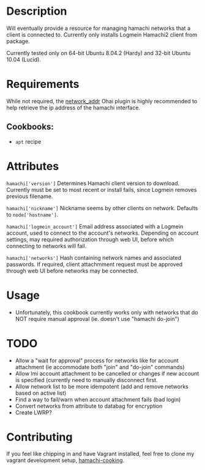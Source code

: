 Description
===========
Will eventually provide a resource for managing hamachi networks that a client is
connected to. Currently only installs Logmein Hamachi2 client from package.

Currently tested only on 64-bit Ubuntu 8.04.2 (Hardy) and 32-bit Ubuntu 10.04 (Lucid).

Requirements
============

While not required, the [network_addr](https://gist.github.com/1040543) Ohai plugin is highly recommended
to help retrieve the ip address of the hamachi interface.

## Cookbooks:

* `apt` recipe

Attributes
==========
`hamachi['version']`
Determines Hamachi client version to download. Currently must be set to most
recent or install fails, since Logmein removes previous filename.

`hamachi['nickname']`
Nickname seems by other clients on network. Defaults to `node['hostname']`.

`hamachi['logmein_account']`
Email address associated with a Logmein account, used to connect to the
account's networks. Depending on account settings, may required authorization
through web UI, before which connecting to networks will fail.

`hamachi['networks']`
Hash containing network names and associated passwords. If required, client
attachmment request must be approved through web UI before networks may be
connected.

Usage
=====

 * Unfortunately, this cookbook currently works only with networks that
   do NOT require manual approval (ie. doesn't use "hamachi do-join")

TODO
====

 * Allow a "wait for approval" process for networks like for account
   attachment (ie accommodate both "join" and "do-join" commands)
 * Allow lmi account attachment to be cancelled or changes if new
   account is specified (currently need to manually disconnect first.
 * Allow network list to be more idempotent (add and remove networks
   based on active list)
 * Find a way to fail/warn when account attachment fails (bad login)
 * Convert networks from attribute to databag for encryption
 * Create LWRP?

Contributing
============

If you feel like chipping in and have Vagrant installed, feel free to
clone my vagrant development setup,
[hamachi-cooking](http://github.com/myplanetdigital/hamachi-cooking).
